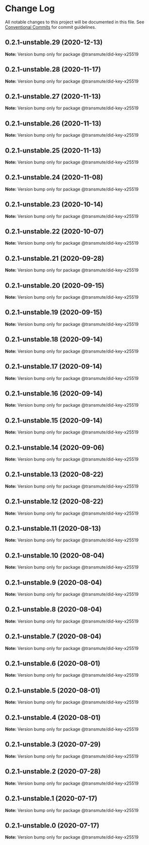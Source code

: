 # Change Log

All notable changes to this project will be documented in this file.
See [Conventional Commits](https://conventionalcommits.org) for commit guidelines.

## 0.2.1-unstable.29 (2020-12-13)

**Note:** Version bump only for package @transmute/did-key-x25519





## 0.2.1-unstable.28 (2020-11-17)

**Note:** Version bump only for package @transmute/did-key-x25519





## 0.2.1-unstable.27 (2020-11-13)

**Note:** Version bump only for package @transmute/did-key-x25519





## 0.2.1-unstable.26 (2020-11-13)

**Note:** Version bump only for package @transmute/did-key-x25519





## 0.2.1-unstable.25 (2020-11-13)

**Note:** Version bump only for package @transmute/did-key-x25519





## 0.2.1-unstable.24 (2020-11-08)

**Note:** Version bump only for package @transmute/did-key-x25519





## 0.2.1-unstable.23 (2020-10-14)

**Note:** Version bump only for package @transmute/did-key-x25519





## 0.2.1-unstable.22 (2020-10-07)

**Note:** Version bump only for package @transmute/did-key-x25519





## 0.2.1-unstable.21 (2020-09-28)

**Note:** Version bump only for package @transmute/did-key-x25519





## 0.2.1-unstable.20 (2020-09-15)

**Note:** Version bump only for package @transmute/did-key-x25519





## 0.2.1-unstable.19 (2020-09-15)

**Note:** Version bump only for package @transmute/did-key-x25519





## 0.2.1-unstable.18 (2020-09-14)

**Note:** Version bump only for package @transmute/did-key-x25519





## 0.2.1-unstable.17 (2020-09-14)

**Note:** Version bump only for package @transmute/did-key-x25519





## 0.2.1-unstable.16 (2020-09-14)

**Note:** Version bump only for package @transmute/did-key-x25519





## 0.2.1-unstable.15 (2020-09-14)

**Note:** Version bump only for package @transmute/did-key-x25519





## 0.2.1-unstable.14 (2020-09-06)

**Note:** Version bump only for package @transmute/did-key-x25519





## 0.2.1-unstable.13 (2020-08-22)

**Note:** Version bump only for package @transmute/did-key-x25519





## 0.2.1-unstable.12 (2020-08-22)

**Note:** Version bump only for package @transmute/did-key-x25519





## 0.2.1-unstable.11 (2020-08-13)

**Note:** Version bump only for package @transmute/did-key-x25519





## 0.2.1-unstable.10 (2020-08-04)

**Note:** Version bump only for package @transmute/did-key-x25519





## 0.2.1-unstable.9 (2020-08-04)

**Note:** Version bump only for package @transmute/did-key-x25519





## 0.2.1-unstable.8 (2020-08-04)

**Note:** Version bump only for package @transmute/did-key-x25519





## 0.2.1-unstable.7 (2020-08-04)

**Note:** Version bump only for package @transmute/did-key-x25519





## 0.2.1-unstable.6 (2020-08-01)

**Note:** Version bump only for package @transmute/did-key-x25519





## 0.2.1-unstable.5 (2020-08-01)

**Note:** Version bump only for package @transmute/did-key-x25519





## 0.2.1-unstable.4 (2020-08-01)

**Note:** Version bump only for package @transmute/did-key-x25519





## 0.2.1-unstable.3 (2020-07-29)

**Note:** Version bump only for package @transmute/did-key-x25519





## 0.2.1-unstable.2 (2020-07-28)

**Note:** Version bump only for package @transmute/did-key-x25519





## 0.2.1-unstable.1 (2020-07-17)

**Note:** Version bump only for package @transmute/did-key-x25519





## 0.2.1-unstable.0 (2020-07-17)

**Note:** Version bump only for package @transmute/did-key-x25519

